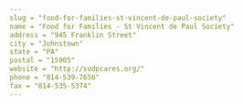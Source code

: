 ```yaml
---
slug = "food-for-families-st-vincent-de-paul-society"
name = "Food for Families - St Vincent de Paul Society"
address = "945 Franklin Street"
city = "Johnstown"
state = "PA"
postal = "15905"
website = "http://svdpcares.org/"
phone = "814-539-7656"
fax = "814-535-5374"
---
```

